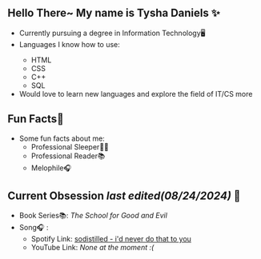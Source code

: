 ## Hello There~ My name is Tysha Daniels ✨
<ul>
    <li>Currently pursuing a degree in Information Technology🖥️</li>
    <li>Languages I know how to use: </li>
      <ul>
        <li>HTML</li>
        <li>CSS</li>
        <li>C++</li>
        <li>SQL</li>
      </ul>
    <li>Would love to learn new languages and explore the field of IT/CS more</li>
</ul>

## Fun Facts🎉
<ul>
    <li>Some fun facts about me:
          <ul>
            <li>Professional Sleeper💪💤</li>
            <li>Professional Reader📚</li>
            <li>Melophile🎧</li>
          </ul>
    </li>
</ul>

## Current Obsession <i>last edited(08/24/2024)</i> 💝
<ul>
  <li>Book Series📚: <i>The School for Good and Evil</i> </li>
  <li>Song🎧 : 
    <ul>
      <li>Spotify Link: <a href="https://open.spotify.com/track/0DmfBkkvrPR9f2KQJuE2ui?si=b1e0be86a43c43c1" target="_blank">sodistilled - i'd never do that to you</a></li>
      <li>YouTube Link: <i>None at the moment :( </i> </li>
    </ul> 
  </li>
</ul>


<!--
**aoideee/aoideee** is a ✨ _special_ ✨ repository because its `README.md` (this file) appears on your GitHub profile.

Here are some ideas to get you started:

- 🔭 I’m currently working on ...
- 🌱 I’m currently learning ...
- 👯 I’m looking to collaborate on ...
- 🤔 I’m looking for help with ...
- 💬 Ask me about ...
- 📫 How to reach me: ...
- 😄 Pronouns: ...
- ⚡ Fun fact: ...
-->
